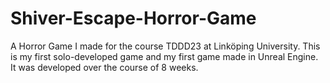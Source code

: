 # Shiver-Escape-Horror-Game
A Horror Game I made for the course TDDD23 at Linköping University. This is my first solo-developed game and my first game made in Unreal Engine. It was developed over the course of 8 weeks.
